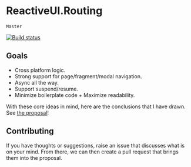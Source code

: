 
# ReactiveUI.Routing

    Master

[![Build status](https://ci.appveyor.com/api/projects/status/72dyimy7kn47gr30/branch/master?svg=true)](https://ci.appveyor.com/project/KallynGowdy/reactiveui-routing/branch/master)

## Goals
- Cross platform logic.
- Strong support for page/fragment/modal navigation.
- Async all the way.
- Support suspend/resume.
- Minimize boilerplate code + Maximize readability.

With these core ideas in mind, here are the conclusions that I have drawn.
See [the proposal](./docs/proposal.md)!

## Contributing

If you have thoughts or suggestions, raise an issue that discusses what is on your mind. From there, we can then create a pull request that brings them into the proposal.